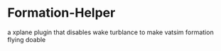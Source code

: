 # Formation-Helper
a xplane plugin that disables wake turblance to make vatsim formation flying doable
